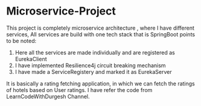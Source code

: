 # Microservice-Project
This project is completely microservice architecture , where I have different services, All services are build with one tech stack that is SpringBoot
points to be noted:
1) Here all the services are made individually and are registered as EurekaClient
2) I have implemented Resilience4j circuit breaking mechanism
3) I have made a ServiceRegistery and marked it as EurekaServer

It is basically a rating fetching application, in which we can fetch the ratings of hotels based on User ratings.
I have refer the code from LearnCodeWithDurgesh Channel.
